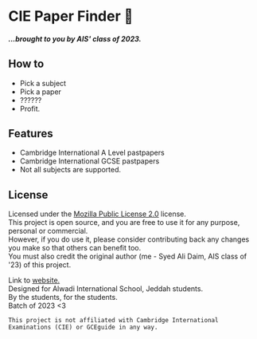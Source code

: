 # CIE Paper Finder 🧐
##### ...brought to you by AIS' class of 2023.


## How to

- Pick a subject
- Pick a paper
- ??????
- Profit.

## Features

- Cambridge International A Level pastpapers
- Cambridge International GCSE pastpapers
- Not all subjects are supported.

## License
Licensed under the [Mozilla Public License 2.0](https://www.mozilla.org/en-US/MPL/2.0/) license.  
This project is open source, and you are free to use it for any purpose, personal or commercial.  
However, if you do use it, please consider contributing back any changes you make so that others can benefit too.  
You must also credit the original author (me - Syed Ali Daim, AIS class of '23) of this project.  


Link to [website.](https://ppfrfr2023.web.app/)  
Designed for Alwadi International School, Jeddah students.  
By the students, for the students.  
Batch of 2023 <3  

```
This project is not affiliated with Cambridge International Examinations (CIE) or GCEguide in any way.
```
